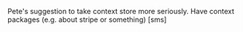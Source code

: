 Pete's suggestion to take context store more seriously. Have context packages (e.g. about stripe or something)  [sms]